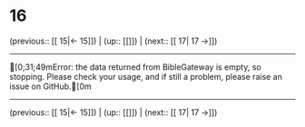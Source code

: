 # 16

(previous:: [[ 15|← 15]]) | (up:: [[]]) | (next:: [[ 17| 17 →]])

***
[0;31;49mError: the data returned from BibleGateway is empty, so stopping. Please check your usage, and if still a problem, please raise an issue on GitHub.[0m

***

(previous:: [[ 15|← 15]]) | (up:: [[]]) | (next:: [[ 17| 17 →]])
